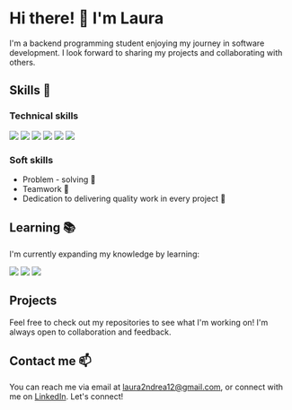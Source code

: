 # Hi there! 👋 I'm Laura

I'm a backend programming student enjoying my journey in software development. I look forward to sharing my projects and collaborating with others.

## Skills 🚀

### Technical skills

![](https://img.icons8.com/color/100/000000/html-5--v1.png)
![](https://img.icons8.com/color/100/000000/css3.png)
![](https://img.icons8.com/color/100/000000/javascript--v1.png)
![](https://img.icons8.com/color/100/000000/mysql-logo.png)
![](https://img.icons8.com/?size=100&id=40669&format=png&color=000000)
![](https://img.icons8.com/?size=100&id=13441&format=png&color=000000)


### Soft skills
- Problem - solving 🤔
- Teamwork 👥
- Dedication to delivering quality work in every project 🌟

## Learning 📚
I'm currently expanding my knowledge by learning:

![](https://img.icons8.com/color/100/000000/java-coffee-cup-logo--v1.png)
![](https://img.icons8.com/?size=100&id=90519&format=png&color=000000)
![](https://img.icons8.com/?size=100&id=38561&format=png&color=000000)


## Projects
Feel free to check out my repositories to see what I'm working on! I'm always open to collaboration and feedback.

## Contact me 📫
You can reach me via email at laura2ndrea12@gmail.com, or connect with me on [LinkedIn](https://www.linkedin.com/in/laura-rodr%C3%ADguez-51aa92135/). Let's connect!


